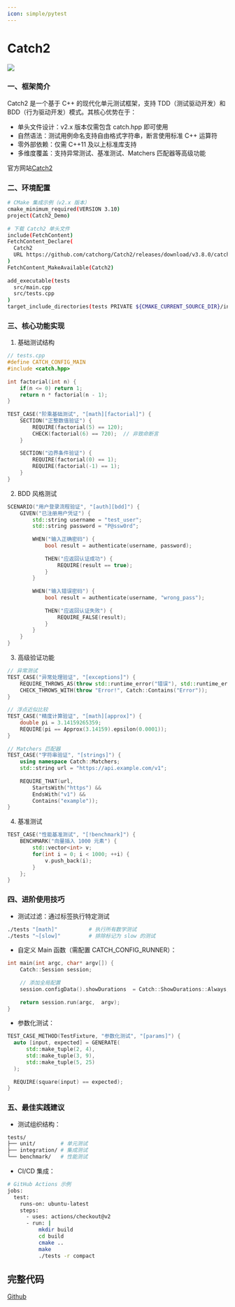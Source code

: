 ```yaml
---
icon: simple/pytest
---
```


# Catch2

![](../../img/Catch2.png)

### 一、框架简介
Catch2 是一个基于 C++ 的现代化单元测试框架，支持 TDD（测试驱动开发）和 BDD（行为驱动开发）模式。其核心优势在于：

* 单头文件设计：v2.x 版本仅需包含 catch.hpp 即可使用
* 自然语法：测试用例命名支持自由格式字符串，断言使用标准 C++ 运算符
* 零外部依赖：仅需 C++11 及以上标准库支持
* 多维度覆盖：支持异常测试、基准测试、Matchers 匹配器等高级功能

官方网站[Catch2](https://github.com/catchorg/Catch2)

### 二、环境配置
~~~bash
# CMake 集成示例（v2.x 版本）
cmake_minimum_required(VERSION 3.10)
project(Catch2_Demo)
 
# 下载 Catch2 单头文件 
include(FetchContent)
FetchContent_Declare(
  Catch2
  URL https://github.com/catchorg/Catch2/releases/download/v3.8.0/catch_amalgamated.hpp  
)
FetchContent_MakeAvailable(Catch2)
 
add_executable(tests 
  src/main.cpp  
  src/tests.cpp  
)
target_include_directories(tests PRIVATE ${CMAKE_CURRENT_SOURCE_DIR}/include)
~~~

### 三、核心功能实现
1. 基础测试结构
~~~cpp
// tests.cpp  
#define CATCH_CONFIG_MAIN 
#include <catch.hpp> 
 
int factorial(int n) {
    if(n <= 0) return 1;
    return n * factorial(n - 1);
}
 
TEST_CASE("阶乘基础测试", "[math][factorial]") {
    SECTION("正整数值验证") {
        REQUIRE(factorial(5) == 120);
        CHECK(factorial(6) == 720);  // 非致命断言 
    }
    
    SECTION("边界条件验证") {
        REQUIRE(factorial(0) == 1);
        REQUIRE(factorial(-1) == 1);
    }
}
~~~
2. BDD 风格测试
~~~cpp
SCENARIO("用户登录流程验证", "[auth][bdd]") {
    GIVEN("已注册用户凭证") {
        std::string username = "test_user";
        std::string password = "P@ssw0rd";
        
        WHEN("输入正确密码") {
            bool result = authenticate(username, password);
            
            THEN("应返回认证成功") {
                REQUIRE(result == true);
            }
        }
        
        WHEN("输入错误密码") {
            bool result = authenticate(username, "wrong_pass");
            
            THEN("应返回认证失败") {
                REQUIRE_FALSE(result);
            }
        }
    }
}
~~~
3. 高级验证功能
~~~cpp
// 异常测试 
TEST_CASE("异常处理验证", "[exceptions]") {
    REQUIRE_THROWS_AS(throw std::runtime_error("错误"), std::runtime_error);
    CHECK_THROWS_WITH(throw "Error!", Catch::Contains("Error"));
}
 
// 浮点近似比较 
TEST_CASE("精度计算验证", "[math][approx]") {
    double pi = 3.14159265359;
    REQUIRE(pi == Approx(3.14159).epsilon(0.0001));
}
 
// Matchers 匹配器
TEST_CASE("字符串验证", "[strings]") {
    using namespace Catch::Matchers;
    std::string url = "https://api.example.com/v1"; 
    
    REQUIRE_THAT(url, 
        StartsWith("https") && 
        EndsWith("v1") && 
        Contains("example"));
}
~~~
4. 基准测试
~~~cpp
TEST_CASE("性能基准测试", "[!benchmark]") {
    BENCHMARK("向量插入 1000 元素") {
        std::vector<int> v;
        for(int i = 0; i < 1000; ++i) {
            v.push_back(i); 
        }
    };
}
~~~
### 四、进阶使用技巧
* 测试过滤：通过标签执行特定测试
~~~bash
./tests "[math]"          # 执行所有数学测试 
./tests "~[slow]"         # 排除标记为 slow 的测试 
~~~
* 自定义 Main 函数（需配置 CATCH_CONFIG_RUNNER）：
~~~cpp
int main(int argc, char* argv[]) {
    Catch::Session session;
    
    // 添加全局配置 
    session.configData().showDurations  = Catch::ShowDurations::Always;
    
    return session.run(argc,  argv);
}
~~~
* 参数化测试：
~~~cpp
TEST_CASE_METHOD(TestFixture, "参数化测试", "[params]") {
  auto [input, expected] = GENERATE(
      std::make_tuple(2, 4),
      std::make_tuple(3, 9),
      std::make_tuple(5, 25)
  );
  
  REQUIRE(square(input) == expected);
}
~~~
### 五、最佳实践建议
* 测试组织结构：
~~~bash
tests/
├── unit/        # 单元测试 
├── integration/ # 集成测试 
└── benchmark/   # 性能测试 
~~~
* CI/CD 集成：
~~~bash
# GitHub Actions 示例 
jobs:
  test:
    runs-on: ubuntu-latest 
    steps:
      - uses: actions/checkout@v2
      - run: |
          mkdir build 
          cd build 
          cmake ..
          make 
          ./tests -r compact 
~~~

## 完整代码
[Github](https://github.com/zhengtianzuo/zhengtianzuo.github.io/tree/master/code/010-Catch2)
